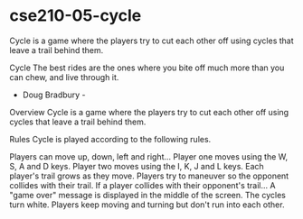 # cse210-05-cycle
Cycle is a game where the players try to cut each other off using cycles that leave a trail behind them.

Cycle
The best rides are the ones where you
bite off much more than you can chew,
and live through it.
- Doug Bradbury -

Overview
Cycle is a game where the players try to cut each other off using cycles that leave a trail behind them.

Rules
Cycle is played according to the following rules.

Players can move up, down, left and right...
Player one moves using the W, S, A and D keys.
Player two moves using the I, K, J and L keys.
Each player's trail grows as they move.
Players try to maneuver so the opponent collides with their trail.
If a player collides with their opponent's trail...
A "game over" message is displayed in the middle of the screen.
The cycles turn white.
Players keep moving and turning but don't run into each other.
